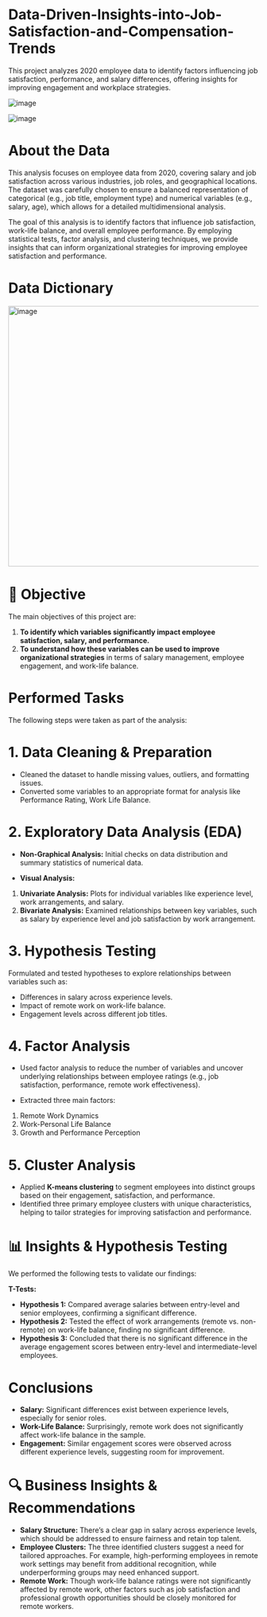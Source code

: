 # Data-Driven-Insights-into-Job-Satisfaction-and-Compensation-Trends
This project analyzes 2020 employee data to identify factors influencing job satisfaction, performance, and salary differences, offering insights for improving engagement and workplace strategies.

![image](https://github.com/user-attachments/assets/007c0a51-fde7-42d1-b7e7-1a1b640da083)

![image](https://github.com/user-attachments/assets/db955a17-fcf3-4eb9-9a21-1504d4e91fd3)



# About the Data
This analysis focuses on employee data from 2020, covering salary and job satisfaction across various industries, job roles, and geographical locations. The dataset was carefully chosen to ensure a balanced representation of categorical (e.g., job title, employment type) and numerical variables (e.g., salary, age), which allows for a detailed multidimensional analysis.

The goal of this analysis is to identify factors that influence job satisfaction, work-life balance, and overall employee performance. By employing statistical tests, factor analysis, and clustering techniques, we provide insights that can inform organizational strategies for improving employee satisfaction and performance.

# Data Dictionary

  <img width="523" alt="image" src="https://github.com/user-attachments/assets/ad2fa0a0-6fc7-4e24-b7a3-8833f2292e35">

# 🎯 Objective
The main objectives of this project are:

1. <b> To identify which variables significantly impact employee satisfaction, salary, and performance. </b>
2. <b>To understand how these variables can be used to improve organizational strategies</b> in terms of salary management, employee engagement, and work-life balance.

# Performed Tasks
The following steps were taken as part of the analysis:

# 1. Data Cleaning & Preparation
- Cleaned the dataset to handle missing values, outliers, and formatting issues.
- Converted some variables to an appropriate format for analysis like Performance Rating, Work Life Balance.
  
# 2. Exploratory Data Analysis (EDA)
- <b>Non-Graphical Analysis:</b> Initial checks on data distribution and summary statistics of numerical data.

- <b>Visual Analysis:</b>
1. <b>Univariate Analysis:</b> Plots for individual variables like experience level, work arrangements, and salary.
2. <b>Bivariate Analysis:</b> Examined relationships between key variables, such as salary by experience level and job satisfaction by work arrangement.

# 3. Hypothesis Testing
Formulated and tested hypotheses to explore relationships between variables such as:
- Differences in salary across experience levels.
- Impact of remote work on work-life balance.
- Engagement levels across different job titles.
  
# 4. Factor Analysis
- Used factor analysis to reduce the number of variables and uncover underlying relationships between employee ratings (e.g., job satisfaction, performance, remote work effectiveness).
  
- Extracted three main factors:
1. Remote Work Dynamics
2. Work-Personal Life Balance
3. Growth and Performance Perception
   
# 5. Cluster Analysis
- Applied <b>K-means clustering</b> to segment employees into distinct groups based on their engagement, satisfaction, and performance.
- Identified three primary employee clusters with unique characteristics, helping to tailor strategies for improving satisfaction and performance.

# 📊 Insights & Hypothesis Testing
We performed the following tests to validate our findings:

<b>T-Tests:</b>
- <b>Hypothesis 1:</b> Compared average salaries between entry-level and senior employees, confirming a significant difference.
- <b>Hypothesis 2:</b> Tested the effect of work arrangements (remote vs. non-remote) on work-life balance, finding no significant difference.
- <b>Hypothesis 3:</b> Concluded that there is no significant difference in the average engagement scores between entry-level and intermediate-level employees.
  
# Conclusions
- <b>Salary:</b> Significant differences exist between experience levels, especially for senior roles.
- <b>Work-Life Balance:</b> Surprisingly, remote work does not significantly affect work-life balance in the sample.
- <b>Engagement:</b> Similar engagement scores were observed across different experience levels, suggesting room for improvement.
  
# 🔍 Business Insights & Recommendations
- <b>Salary Structure:</b> There’s a clear gap in salary across experience levels, which should be addressed to ensure fairness and retain top talent.
- <b>Employee Clusters:</b> The three identified clusters suggest a need for tailored approaches. For example, high-performing employees in remote work settings may benefit from additional recognition, while underperforming groups may need enhanced support.
- <b>Remote Work:</b> Though work-life balance ratings were not significantly affected by remote work, other factors such as job satisfaction and professional growth opportunities should be closely monitored for remote workers.
